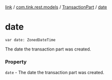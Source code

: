 [link](../../index.md) / [com.tink.rest.models](../index.md) / [TransactionPart](index.md) / [date](./date.md)

# date

`var date: ZonedDateTime`

The date the transaction part was created.

### Property

`date` - The date the transaction part was created.